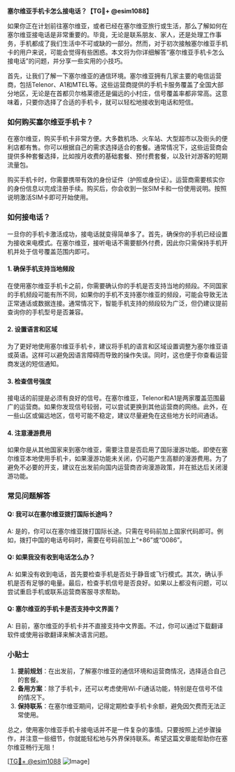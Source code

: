 **塞尔维亚手机卡怎么接电话？【TG💪+ @esim1088】**

如果你正在计划前往塞尔维亚，或者已经在塞尔维亚旅行或生活，那么了解如何在塞尔维亚接电话是非常重要的。毕竟，无论是联系朋友、家人，还是处理工作事务，手机都成了我们生活中不可或缺的一部分。然而，对于初次接触塞尔维亚手机卡的用户来说，可能会觉得有些困惑。本文将为你详细解答“塞尔维亚手机卡怎么接电话”的问题，并分享一些实用的小技巧。

首先，让我们了解一下塞尔维亚的通信环境。塞尔维亚拥有几家主要的电信运营商，包括Telenor、A1和MTEL等。这些运营商提供的手机卡服务覆盖了全国大部分地区，无论是在首都贝尔格莱德还是偏远的小村庄，信号覆盖率都非常高。这意味着，只要你选择了合适的手机卡，就可以轻松地接收到电话和短信。

### 如何购买塞尔维亚手机卡？

在塞尔维亚，购买手机卡非常方便。大多数机场、火车站、大型超市以及街头的便利店都有售。你可以根据自己的需求选择适合的套餐。通常情况下，这些运营商会提供多种套餐选择，比如按月收费的基础套餐、预付费套餐，以及针对游客的短期流量包。

购买手机卡时，你需要携带有效的身份证件（护照或身份证）。运营商需要核实你的身份信息以完成注册手续。购买后，你会收到一张SIM卡和一份使用说明。按照说明激活SIM卡即可开始使用。

### 如何接电话？

一旦你的手机卡激活成功，接电话就变得简单多了。首先，确保你的手机已经设置为接收来电模式。在塞尔维亚，接听电话不需要额外付费，因此你只需保持手机开机并处于信号覆盖范围内即可。

#### 1. 确保手机支持当地频段

在使用塞尔维亚手机卡之前，你需要确认你的手机是否支持当地的频段。不同国家的手机频段可能有所不同，如果你的手机不支持塞尔维亚的频段，可能会导致无法正常通话或数据连接。通常情况下，智能手机支持的频段较为广泛，但仍建议提前查询你的手机型号是否兼容。

#### 2. 设置语言和区域

为了更好地使用塞尔维亚手机卡，建议将手机的语言和区域设置调整为塞尔维亚语或英语。这样可以避免因语言障碍而导致的操作失误。同时，这也便于你查看运营商发送的短信通知。

#### 3. 检查信号强度

接电话的前提是必须有良好的信号。在塞尔维亚，Telenor和A1是两家覆盖范围最广的运营商。如果你发现信号较弱，可以尝试更换到其他运营商的网络。此外，在一些山区或偏远地区，信号可能不稳定，建议尽量避免在这些地方长时间通话。

#### 4. 注意漫游费用

如果你是从其他国家来到塞尔维亚，需要注意是否启用了国际漫游功能。即使在塞尔维亚本地使用手机卡，如果漫游功能未关闭，仍可能产生高额的漫游费用。为了避免不必要的开支，建议在出发前向国内运营商咨询漫游政策，并在抵达后关闭漫游功能。

### 常见问题解答

#### Q: 我可以在塞尔维亚拨打国际长途吗？
A: 是的，你可以在塞尔维亚拨打国际长途。只需在号码前加上国家代码即可。例如，拨打中国的电话号码时，需要在号码前加上“+86”或“0086”。

#### Q: 如果我没有收到电话怎么办？
A: 如果没有收到电话，首先要检查手机是否处于静音或飞行模式。其次，确认手机是否有足够的电量。最后，检查手机信号是否良好。如果以上都没有问题，可以尝试重启手机或联系运营商客服寻求帮助。

#### Q: 塞尔维亚的手机卡是否支持中文界面？
A: 目前，塞尔维亚的手机卡并不直接支持中文界面。不过，你可以通过下载翻译软件或使用谷歌翻译来解决语言问题。

### 小贴士

1. **提前规划**：在出发前，了解塞尔维亚的通信环境和运营商情况，选择适合自己的套餐。
2. **备用方案**：除了手机卡，还可以考虑使用Wi-Fi通话功能，特别是在信号不佳的情况下。
3. **保持联系**：在塞尔维亚期间，记得定期检查手机卡余额，避免因欠费而无法正常使用。

总之，使用塞尔维亚手机卡接电话并不是一件复杂的事情。只要按照上述步骤操作，并注意一些细节，你就能轻松地与外界保持联系。希望这篇文章能帮助你在塞尔维亚畅行无阻！

[[TG💪+ @esim1088](https://t.me/s/esim1088) ![Image](https://i.postimg.cc/4NQfJmqS/Snipaste-2025-05-13-00-14-12.png)]